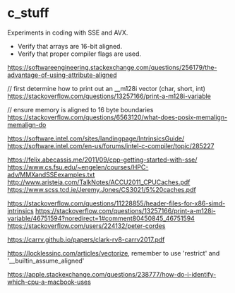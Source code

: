 # c_stuff

Experiments in coding with SSE and AVX.

* Verify that arrays are 16-bit aligned.
* Verify that proper compiler flags are used.

https://softwareengineering.stackexchange.com/questions/256179/the-advantage-of-using-attribute-aligned

// first determine how to print out an __m128i vector (char, short, int)
https://stackoverflow.com/questions/13257166/print-a-m128i-variable 

// ensure memory is aligned to 16 byte boundaries
https://stackoverflow.com/questions/6563120/what-does-posix-memalign-memalign-do 

https://software.intel.com/sites/landingpage/IntrinsicsGuide/ 
https://software.intel.com/en-us/forums/intel-c-compiler/topic/285227 

https://felix.abecassis.me/2011/09/cpp-getting-started-with-sse/
https://www.cs.fsu.edu/~engelen/courses/HPC-adv/MMXandSSEexamples.txt 
http://www.aristeia.com/TalkNotes/ACCU2011_CPUCaches.pdf 
https://www.scss.tcd.ie/Jeremy.Jones/CS3021/5%20caches.pdf 

https://stackoverflow.com/questions/11228855/header-files-for-x86-simd-intrinsics
https://stackoverflow.com/questions/13257166/print-a-m128i-variable/46751594?noredirect=1#comment80450845_46751594 
https://stackoverflow.com/users/224132/peter-cordes 

https://carrv.github.io/papers/clark-rv8-carrv2017.pdf 

https://locklessinc.com/articles/vectorize, remember to use 'restrict' and '__builtin_assume_aligned'

https://apple.stackexchange.com/questions/238777/how-do-i-identify-which-cpu-a-macbook-uses
